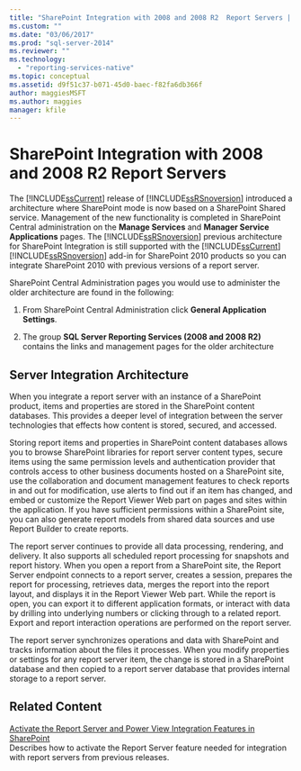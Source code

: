 ```yaml
---
title: "SharePoint Integration with 2008 and 2008 R2  Report Servers | Microsoft Docs"
ms.custom: ""
ms.date: "03/06/2017"
ms.prod: "sql-server-2014"
ms.reviewer: ""
ms.technology: 
  - "reporting-services-native"
ms.topic: conceptual
ms.assetid: d9f51c37-b071-45d0-baec-f82fa6db366f
author: maggiesMSFT
ms.author: maggies
manager: kfile
---
```

# SharePoint Integration with 2008 and 2008 R2  Report Servers
  The [!INCLUDE[ssCurrent](../includes/sscurrent-md.md)] release of [!INCLUDE[ssRSnoversion](../includes/ssrsnoversion-md.md)] introduced a architecture where SharePoint mode is now based on a SharePoint Shared service. Management of the new functionality is completed in SharePoint Central administration on the **Manage Services** and **Manager Service Applications** pages. The [!INCLUDE[ssRSnoversion](../includes/ssrsnoversion-md.md)] previous architecture for SharePoint Integration is still supported with the [!INCLUDE[ssCurrent](../includes/sscurrent-md.md)] [!INCLUDE[ssRSnoversion](../includes/ssrsnoversion-md.md)] add-in for SharePoint 2010 products so you can integrate SharePoint 2010 with previous versions of a report server.  
  
 SharePoint Central Administration pages you would use to administer the older architecture are found in the following:  
  
1.  From SharePoint Central Administration click **General Application Settings**.  
  
2.  The group **SQL Server Reporting Services (2008 and 2008 R2)** contains the links and management pages for the older architecture  
  
## Server Integration Architecture  
 When you integrate a report server with an instance of a SharePoint product, items and properties are stored in the SharePoint content databases. This provides a deeper level of integration between the server technologies that effects how content is stored, secured, and accessed.  
  
 Storing report items and properties in SharePoint content databases allows you to browse SharePoint libraries for report server content types, secure items using the same permission levels and authentication provider that controls access to other business documents hosted on a SharePoint site, use the collaboration and document management features to check reports in and out for modification, use alerts to find out if an item has changed, and embed or customize the Report Viewer Web part on pages and sites within the application. If you have sufficient permissions within a SharePoint site, you can also generate report models from shared data sources and use Report Builder to create reports.  
  
 The report server continues to provide all data processing, rendering, and delivery. It also supports all scheduled report processing for snapshots and report history. When you open a report from a SharePoint site, the Report Server endpoint connects to a report server, creates a session, prepares the report for processing, retrieves data, merges the report into the report layout, and displays it in the Report Viewer Web part. While the report is open, you can export it to different application formats, or interact with data by drilling into underlying numbers or clicking through to a related report. Export and report interaction operations are performed on the report server.  
  
 The report server synchronizes operations and data with SharePoint and tracks information about the files it processes. When you modify properties or settings for any report server item, the change is stored in a SharePoint database and then copied to a report server database that provides internal storage to a report server.  
  
## Related Content  
 [Activate the Report Server and Power View Integration Features in SharePoint](activate-the-report-server-and-power-view-integration-features-in-sharepoint.md)  
 Describes how to activate the Report Server feature needed for integration with report servers from previous releases.  
  
  
